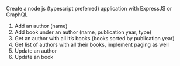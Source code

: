 Create a node js (typescript preferred) application with ExpressJS or GraphQL

1. Add an author (name)
2. Add book under an author (name, publication year, type)
3. Get an author with all it’s books (books sorted by publication year)
4. Get list of authors with all their books, implement paging as well
5. Update an author
6. Update an book
